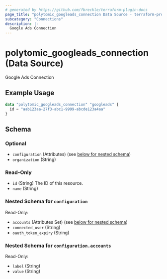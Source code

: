 ```yaml
---
# generated by https://github.com/fbreckle/terraform-plugin-docs
page_title: "polytomic_googleads_connection Data Source - terraform-provider-polytomic"
subcategory: "Connections"
description: |-
  Google Ads Connection
---
```


# polytomic_googleads_connection (Data Source)

Google Ads Connection

## Example Usage

```terraform
data "polytomic_googleads_connection" "googleads" {
  id = "aab123aa-27f3-abc1-9999-abcde123a4aa"
}
```

<!-- schema generated by tfplugindocs -->
## Schema

### Optional

- `configuration` (Attributes) (see [below for nested schema](#nestedatt--configuration))
- `organization` (String)

### Read-Only

- `id` (String) The ID of this resource.
- `name` (String)

<a id="nestedatt--configuration"></a>
### Nested Schema for `configuration`

Read-Only:

- `accounts` (Attributes Set) (see [below for nested schema](#nestedatt--configuration--accounts))
- `connected_user` (String)
- `oauth_token_expiry` (String)

<a id="nestedatt--configuration--accounts"></a>
### Nested Schema for `configuration.accounts`

Read-Only:

- `label` (String)
- `value` (String)



